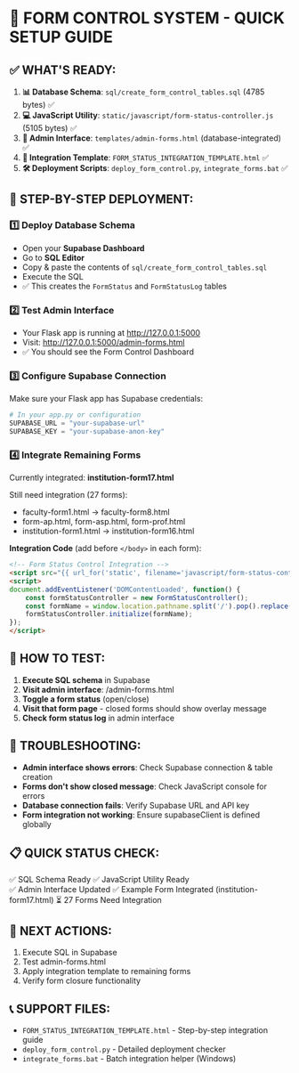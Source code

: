# 🚀 FORM CONTROL SYSTEM - QUICK SETUP GUIDE

## ✅ WHAT'S READY:

1. **📊 Database Schema**: `sql/create_form_control_tables.sql` (4785 bytes) ✅
2. **💻 JavaScript Utility**: `static/javascript/form-status-controller.js` (5105 bytes) ✅  
3. **🔧 Admin Interface**: `templates/admin-forms.html` (database-integrated) ✅
4. **📝 Integration Template**: `FORM_STATUS_INTEGRATION_TEMPLATE.html` ✅
5. **🛠 Deployment Scripts**: `deploy_form_control.py`, `integrate_forms.bat` ✅

## 🚀 STEP-BY-STEP DEPLOYMENT:

### 1️⃣ Deploy Database Schema
- Open your **Supabase Dashboard**
- Go to **SQL Editor**
- Copy & paste the contents of `sql/create_form_control_tables.sql`
- Execute the SQL
- ✅ This creates the `FormStatus` and `FormStatusLog` tables

### 2️⃣ Test Admin Interface
- Your Flask app is running at http://127.0.0.1:5000
- Visit: http://127.0.0.1:5000/admin-forms.html
- ✅ You should see the Form Control Dashboard

### 3️⃣ Configure Supabase Connection
Make sure your Flask app has Supabase credentials:
```python
# In your app.py or configuration
SUPABASE_URL = "your-supabase-url"
SUPABASE_KEY = "your-supabase-anon-key"
```

### 4️⃣ Integrate Remaining Forms
Currently integrated: **institution-form17.html**

Still need integration (27 forms):
- faculty-form1.html → faculty-form8.html
- form-ap.html, form-asp.html, form-prof.html  
- institution-form1.html → institution-form16.html

**Integration Code** (add before `</body>` in each form):
```html
<!-- Form Status Control Integration -->
<script src="{{ url_for('static', filename='javascript/form-status-controller.js') }}"></script>
<script>
document.addEventListener('DOMContentLoaded', function() {
    const formStatusController = new FormStatusController();
    const formName = window.location.pathname.split('/').pop().replace('.html', '');
    formStatusController.initialize(formName);
});
</script>
```

## 🧪 HOW TO TEST:

1. **Execute SQL schema** in Supabase
2. **Visit admin interface**: /admin-forms.html
3. **Toggle a form status** (open/close)
4. **Visit that form page** - closed forms should show overlay message
5. **Check form status log** in admin interface

## 🔧 TROUBLESHOOTING:

- **Admin interface shows errors**: Check Supabase connection & table creation
- **Forms don't show closed message**: Check JavaScript console for errors  
- **Database connection fails**: Verify Supabase URL and API key
- **Form integration not working**: Ensure supabaseClient is defined globally

## 📋 QUICK STATUS CHECK:

✅ SQL Schema Ready
✅ JavaScript Utility Ready  
✅ Admin Interface Updated
✅ Example Form Integrated (institution-form17.html)
⏳ 27 Forms Need Integration

## 🎯 NEXT ACTIONS:

1. Execute SQL in Supabase
2. Test admin-forms.html
3. Apply integration template to remaining forms
4. Verify form closure functionality

## 📞 SUPPORT FILES:

- `FORM_STATUS_INTEGRATION_TEMPLATE.html` - Step-by-step integration guide
- `deploy_form_control.py` - Detailed deployment checker
- `integrate_forms.bat` - Batch integration helper (Windows)
